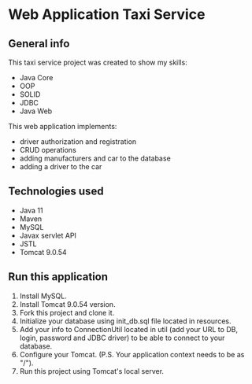# Web Application Taxi Service
## General info
This taxi service project was created to show my skills:
- Java Core
- OOP
- SOLID
- JDBC
- Java Web

This web application implements:
- driver authorization and registration
- CRUD operations
- adding manufacturers and car to the database
- adding a driver to the car

## Technologies used
- Java 11
- Maven
- MySQL
- Javax servlet API
- JSTL
- Tomcat 9.0.54

## Run this application
1. Install MySQL.
2. Install Tomcat 9.0.54 version.
3. Fork this project and clone it.
4. Initialize your database using init_db.sql file located in resources.
5. Add your info to ConnectionUtil located in util (add your URL to DB, login, password and JDBC driver) to be able to connect to your database.
6. Configure your Tomcat. (P.S. Your application context needs to be as "/").
7. Run this project using Tomcat's local server.